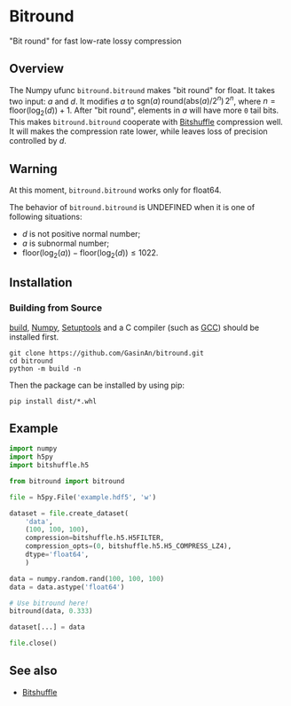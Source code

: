 # Bitround

"Bit round" for fast low-rate lossy compression

## Overview

The Numpy ufunc `bitround.bitround` makes "bit round" for float. It takes two input: $a$ and $d$. It modifies $a$ to $\text{sgn}(a)\,\text{round}(\text{abs}(a)/2^{n})\,2^{n}$, where $n = \text{floor}(\log_{2}(d))+1$. After "bit round", elements in $a$ will have more `0` tail bits. This makes `bitround.bitround` cooperate with [Bitshuffle](https://github.com/kiyo-masui/bitshuffle) compression well. It will makes the compression rate lower, while leaves loss of precision controlled by $d$.

## Warning

At this moment, `bitround.bitround` works only for float64.

The behavior of `bitround.bitround` is UNDEFINED when it is one of following situations:

 * $d$ is not positive normal number;
 * $a$ is subnormal number;
 * $\text{floor}(\log_{2}(a))-\text{floor}(\log_{2}(d))\leq1022$.

## Installation

### Building from Source

[build](https://pypa-build.readthedocs.io/en/stable/), [Numpy](https://numpy.org/), [Setuptools](https://setuptools.pypa.io/en/latest/) and a C compiler (such as [GCC](https://gcc.gnu.org/)) should be installed first.

```
git clone https://github.com/GasinAn/bitround.git
cd bitround
python -m build -n
```

Then the package can be installed by using pip:

```
pip install dist/*.whl
```

## Example

```python
import numpy
import h5py
import bitshuffle.h5

from bitround import bitround

file = h5py.File('example.hdf5', 'w')

dataset = file.create_dataset(
    'data',
    (100, 100, 100),
    compression=bitshuffle.h5.H5FILTER,
    compression_opts=(0, bitshuffle.h5.H5_COMPRESS_LZ4),
    dtype='float64',
    )

data = numpy.random.rand(100, 100, 100)
data = data.astype('float64')

# Use bitround here!
bitround(data, 0.333)

dataset[...] = data

file.close()
```

## See also

 * [Bitshuffle](https://github.com/kiyo-masui/bitshuffle)
